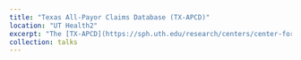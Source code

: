 ```yaml
---
title: "Texas All-Payor Claims Database (TX-APCD)"
location: "UT Health2"
excerpt: "The [TX-APCD](https://sph.uth.edu/research/centers/center-for-health-care-data/texas-all-payor-claims-database/) includes medical, pharmacy, and dental claims, as well as eligibility and provider files, collected from private and public payors. It will contain administrative claims information on approximately 60% of all covered Texans, representing nearly 100% of medical claims regulated by the state.<br/><img src='https://raw.githubusercontent.com/bikaiming93/bikaiming93.github.io/master/images/Re1.png?raw=true' alt='Digital Twin Project Image'>"
collection: talks
---
```


